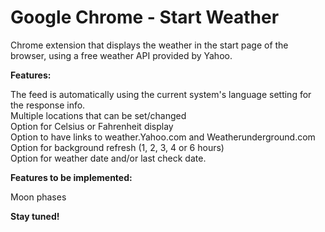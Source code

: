 # Google Chrome - Start Weather

Chrome extension that displays the weather in the start page of the browser, using a free weather API provided by Yahoo.

**Features:**

The feed is automatically using the current system's language setting for the response info.  
Multiple locations that can be set/changed  
Option for Celsius or Fahrenheit display  
Option to have links to weather.Yahoo.com and Weatherunderground.com  
Option for background refresh (1, 2, 3, 4 or 6 hours)  
Option for weather date and/or last check date.  

**Features to be implemented:**  

Moon phases

**Stay tuned!**

